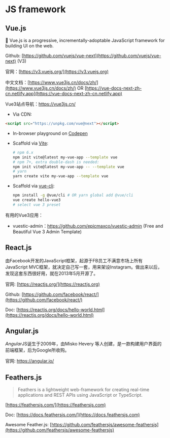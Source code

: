 # JS framework

## Vue.js

🖖 Vue.js is a progressive, incrementally-adoptable JavaScript framework for building UI on the web.

Github: [https://github.com/vuejs/vue-next](https://github.com/vuejs/vue-next) (V3)

官网：[https://v3.vuejs.org/](https://v3.vuejs.org)

中文文档：[https://www.vue3js.cn/docs/zh/](https://www.vue3js.cn/docs/zh/) OR [https://vue-docs-next-zh-cn.netlify.app](https://vue-docs-next-zh-cn.netlify.app)

Vue3站点导航：https://vue3js.cn/

- Via CDN:

```html
<script src="https://unpkg.com/vue@next"></script>
```

- In-browser playground on [Codepen](https://codepen.io/yyx990803/pen/OJNoaZL)

- Scaffold via [Vite](https://github.com/vitejs/vite):

  ```bash
  # npm 6.x
  npm init vite@latest my-vue-app --template vue
  # npm 7+, extra double-dash is needed:
  npm init vite@latest my-vue-app -- --template vue
  # yarn
  yarn create vite my-vue-app --template vue
  ```

- Scaffold via [vue-cli](https://cli.vuejs.org/):

  ```bash
  npm install -g @vue/cli # OR yarn global add @vue/cli
  vue create hello-vue3
  # select vue 3 preset
  ```

有用的Vue3应用：

- vuestic-admin：https://github.com/epicmaxco/vuestic-admin (Free and Beautiful Vue 3 Admin Template)

## React.js

由Facebook开发的JavaScript框架，起源于FB员工不满意市场上所有 JavaScript MVC框架，就决定自己写一套，用来架设Instagram。做出来以后，发现这套东西很好用，就在2013年5月开源了。

官网: [https://reactjs.org/](https://reactjs.org)

Github: [https://github.com/facebook/react/](https://github.com/facebook/react/)

Doc: [https://reactjs.org/docs/hello-world.html](https://reactjs.org/docs/hello-world.html)

## Angular.js

 *Angular*JS诞生于2009年，由Misko Hevery 等人创建，是一款构建用户界面的前端框架，后为Google所收购。

官网: https://angular.io/

## Feathers.js

> Feathers is a lightweight web-framework for creating real-time applications and REST APIs using JavaScript or TypeScript.

[https://feathersjs.com/](https://feathersjs.com)

Doc: [https://docs.feathersjs.com/](https://docs.feathersjs.com)

Awesome Feather.js: [https://github.com/feathersjs/awesome-feathersjs](https://github.com/feathersjs/awesome-feathersjs)